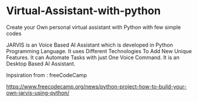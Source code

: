 # Virtual-Assistant-with-python
Create your Own personal virtual assistant with Python with few simple codes

JARVIS is an Voice Based AI Assistant which is developed in Python Programming Language. 
It uses Different Technologies To Add New Unique Features. It can Automate Tasks with just
One Voice Command. It is an Desktop Based AI Assistant.

Inpsiration from : freeCodeCamp

https://www.freecodecamp.org/news/python-project-how-to-build-your-own-jarvis-using-python/
